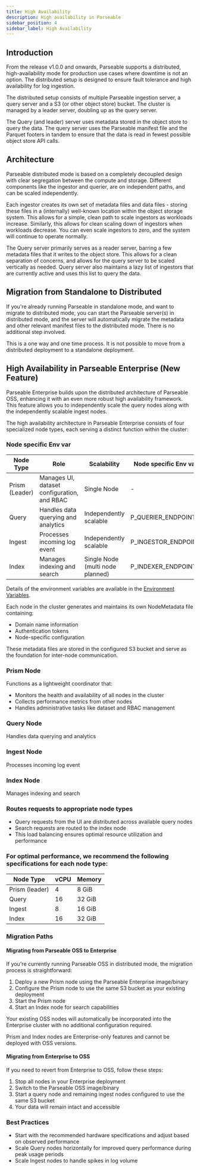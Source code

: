 ```yaml
---
title: High Availability
description: High availability in Parseable
sidebar_position: 4
sidebar_label: High Availability
---
```



## Introduction

From the release v1.0.0 and onwards, Parseable supports a distributed, high-availability mode for production use cases where downtime is not an option. The distributed setup is designed to ensure fault tolerance and high availability for log ingestion.

The distributed setup consists of multiple Parseable ingestion server, a query server and a S3 (or other object store) bucket. The cluster is managed by a leader server, doubling up as the query server.

The Query (and leader) server uses metadata stored in the object store to query the data. The query server uses the Parseable manifest file and the Parquet footers in tandem to ensure that the data is read in fewest possible object store API calls.

## Architecture

Parseable distributed mode is based on a completely decoupled design with clear segregation between the compute and storage. Different components like the ingestor and querier, are on independent paths, and can be scaled independently.

Each ingestor creates its own set of metadata files and data files - storing these files in a (internally) well-known location within the object storage system. This allows for a simple, clean path to scale ingestors as workloads increase. Similarly, this allows for clean scaling down of ingestors when workloads decrease. You can even scale ingestors to zero, and the system will continue to operate normally.

The Query server primarily serves as a reader server, barring a few metadata files that it writes to the object store. This allows for a clean separation of concerns, and allows for the query server to be scaled vertically as needed. Query server also maintains a lazy list of ingestors that are currently active and uses this list to query the data.

## Migration from Standalone to Distributed

If you're already running Parseable in standalone mode, and want to migrate to distributed mode, you can start the Parseable server(s) in distributed mode, and the server will automatically migrate the metadata and other relevant manifest files to the distributed mode. There is no additional step involved.

<Callout type="info">
This is a one way and one time process. It is not possible to move from a distributed deployment to a standalone deployment.
</Callout>

## High Availability in Parseable Enterprise (New Feature)

Parseable Enterprise builds upon the distributed architecture of Parseable OSS, enhancing it with an even more robust high availability framework. This feature allows you to independently scale the query nodes along with the independently scalable ingest nodes.

The high availability architecture in Parseable Enterprise consists of four specialized node types, each serving a distinct function within the cluster:

### Node specific Env var 

| Node Type | Role | Scalability | Node specific Env var |
| --- | --- | --- | --- |
| Prism (Leader) | Manages UI, dataset configuration, and RBAC | Single Node | - |
| Query | Handles data querying and analytics | Independently scalable | P_QUERIER_ENDPOINT |
| Ingest | Processes incoming log event | Independently scalable | P_INGESTOR_ENDPOINT |
| Index | Manages indexing and search | Single Node (multi node planned) | P_INDEXER_ENDPOINT |

Details of the environment variables are available in the [Environment Variables](https://www.parseable.com/docs/server/environment-variables).

Each node in the cluster generates and maintains its own NodeMetadata file containing:

- Domain name information
- Authentication tokens
- Node-specific configuration

These metadata files are stored in the configured S3 bucket and serve as the foundation for inter-node communication.

### Prism Node

Functions as a lightweight coordinator that:

- Monitors the health and availability of all nodes in the cluster
- Collects performance metrics from other nodes
- Handles administrative tasks like dataset and RBAC management

### Query Node

Handles data querying and analytics

### Ingest Node

Processes incoming log event

### Index Node

Manages indexing and search

### Routes requests to appropriate node types

- Query requests from the UI are distributed across available query nodes
- Search requests are routed to the index node
- This load balancing ensures optimal resource utilization and performance

### For optimal performance, we recommend the following specifications for each node type:

| Node Type | vCPU | Memory |
| --- | --- | --- |
| Prism (leader) | 4 | 8 GiB |
| Query | 16 | 32 GiB |
| Ingest | 8 | 16 GiB |
| Index | 16 | 32 GiB |

### Migration Paths

#### Migrating from Parseable OSS to Enterprise

If you're currently running Parseable OSS in distributed mode, the migration process is straightforward:

1. Deploy a new Prism node using the Parseable Enterprise image/binary
2. Configure the Prism node to use the same S3 bucket as your existing deployment
3. Start the Prism node
4. Start an Index node for search capabilities

Your existing OSS nodes will automatically be incorporated into the Enterprise cluster with no additional configuration required.

<Callout type="info">
Prism and Index nodes are Enterprise-only features and cannot be deployed with OSS versions.
</Callout>

#### Migrating from Enterprise to OSS

If you need to revert from Enterprise to OSS, follow these steps:

1. Stop all nodes in your Enterprise deployment
2. Switch to the Parseable OSS image/binary
3. Start a query node and remaining ingest nodes configured to use the same S3 bucket
4. Your data will remain intact and accessible

### Best Practices

- Start with the recommended hardware specifications and adjust based on observed performance
- Scale Query nodes horizontally for improved query performance during peak usage periods
- Scale Ingest nodes to handle spikes in log volume